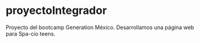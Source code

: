 # proyectoIntegrador
Proyecto del bootcamp Generation México. Desarrollamos una página web para Spa-cio teens.
